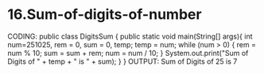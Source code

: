 # 16.Sum-of-digits-of-number
CODING:
public class DigitsSum
{
public static void main(String[] args){
int num=251025, rem = 0, sum = 0, temp;
temp = num;
while (num > 0)
{
rem = num % 10;
sum = sum + rem;
num = num / 10;
}
System.out.print("Sum of Digits of " + temp + " is " + sum);
}
}
OUTPUT:
Sum of Digits of 25 is 7
